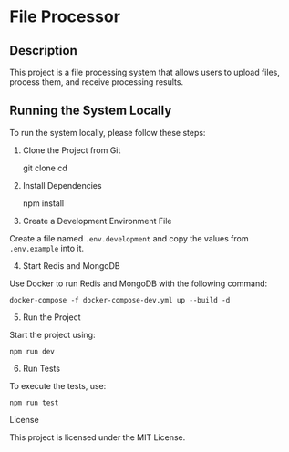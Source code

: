 # File Processor

## Description

This project is a file processing system that allows users to upload files, process them, and receive processing results.

## Running the System Locally

To run the system locally, please follow these steps:

1. Clone the Project from Git

   git clone <repository-url>
   cd <project-directory>

2. Install Dependencies

   npm install

3. Create a Development Environment File

Create a file named `.env.development` and copy the values from `.env.example` into it.

4. Start Redis and MongoDB

Use Docker to run Redis and MongoDB with the following command:

    docker-compose -f docker-compose-dev.yml up --build -d

5. Run the Project

Start the project using:

    npm run dev

6. Run Tests

To execute the tests, use:

    npm run test

License

This project is licensed under the MIT License.
